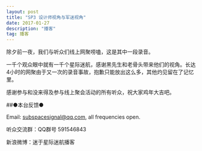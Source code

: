```yaml
---
layout: post
title: "SP3 设计师视角与军迷视角"
date: 2017-01-27
description: "播客"
tag: 播客 
---   
```


除夕前一夜，我们与听众们线上网聚唠嗑，这是其中一段录音。

一千个观众眼中就有一千个星际迷航，感谢黑先生和老骨头带来他们的视角。长达4小时的网聚由于又一次的录音事故，抱歉只能放出这么多，其他灼见留在了记忆里。
 
感谢参与和没来得及参与线上聚会活动的所有听众，祝大家鸡年大吉吧。

##●本台反馈●

Email: subspacesignal@qq.com, all frequencies open.

听众交流群：QQ群号 591546843
 
新浪微博：迷于星际迷航播客
